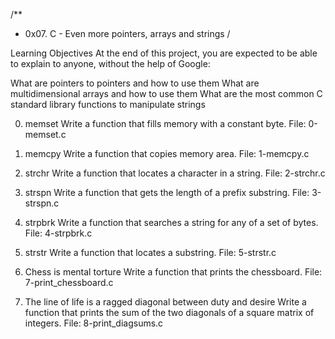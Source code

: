 /**
 * 0x07. C - Even more pointers, arrays and strings
 /

Learning Objectives
At the end of this project, you are expected to be able to explain to anyone, without the help of Google:


What are pointers to pointers and how to use them
What are multidimensional arrays and how to use them
What are the most common C standard library functions to manipulate strings

0. memset
Write a function that fills memory with a constant byte.
File: 0-memset.c

1. memcpy
Write a function that copies memory area.
File: 1-memcpy.c

2. strchr
Write a function that locates a character in a string.
File: 2-strchr.c

3. strspn
Write a function that gets the length of a prefix substring.
File: 3-strspn.c

4. strpbrk
Write a function that searches a string for any of a set of bytes.
File: 4-strpbrk.c

5. strstr
Write a function that locates a substring.
File: 5-strstr.c

6. Chess is mental torture
Write a function that prints the chessboard.
File: 7-print_chessboard.c

7. The line of life is a ragged diagonal between duty and desire
Write a function that prints the sum of the two diagonals of a square matrix of integers.
File: 8-print_diagsums.c
